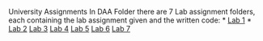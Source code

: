University Assignments
In DAA Folder there are 7 Lab assignment folders, each containing the lab assignment given and the written code:
    * [Lab 1](https://github.com/Cookie182/DAA/tree/main/DAA/Lab_1 "Lab 1 assignment and code")
    * [Lab 2](https://github.com/Cookie182/DAA/tree/main/DAA/Lab_2 "Lab 2 assignment and code")
    [Lab 3](https://github.com/Cookie182/DAA/tree/main/DAA/Lab_3 "Lab 3 assignment and code")
    [Lab 4](https://github.com/Cookie182/DAA/tree/main/DAA/Lab_4 "Lab 4 assignment and code")
    [Lab 5](https://github.com/Cookie182/DAA/tree/main/DAA/Lab_5 "Lab 5 assignment and code")
    [Lab 6](https://github.com/Cookie182/DAA/tree/main/DAA/Lab_6 "Lab 6 assignment and code")
    [Lab 7](https://github.com/Cookie182/DAA/tree/main/DAA/Lab_7 "Lab 7 assignment and code")
    
